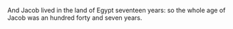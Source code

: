And Jacob lived in the land of Egypt seventeen years: so the whole age of Jacob was an hundred forty and seven years.
